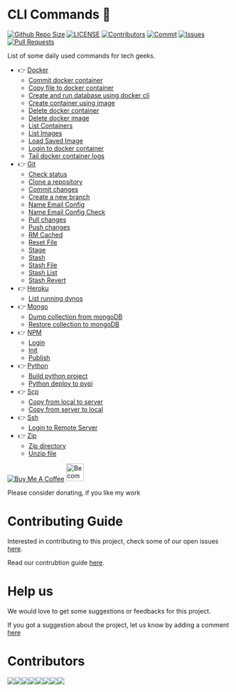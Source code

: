 # CLI Commands :bookmark:

[![Github Repo Size](https://img.shields.io/github/repo-size/arshadkazmi42/ak-cli.svg)](https://github.com/arshadkazmi42/ak-cli)
[![LICENSE](https://img.shields.io/github/license/arshadkazmi42/ak-cli.svg)](https://github.com/arshadkazmi42/ak-cli/LICENSE)
[![Contributors](https://img.shields.io/github/contributors/arshadkazmi42/ak-cli.svg)](https://github.com/arshadkazmi42/ak-cli/graphs/contributors)
[![Commit](https://img.shields.io/github/last-commit/arshadkazmi42/ak-cli.svg)](https://github.com/arshadkazmi42/ak-cli/commits/master)
[![Issues](https://img.shields.io/github/issues/arshadkazmi42/ak-cli.svg)](https://github.com/arshadkazmi42/ak-cli/issues)
[![Pull Requests](https://img.shields.io/github/issues-pr/arshadkazmi42/ak-cli.svg)](https://github.com/arshadkazmi42/ak-cli/pulls)

List of some daily used commands for tech geeks.

- :point_right: [Docker](commands/docker#docker-point_left)
    - [Commit docker container](commands/docker/docker-container-commit.md)
    - [Copy file to docker container](commands/docker/docker-cp.md)
    - [Create and run database using docker cli](commands/docker/docker-create-db.md)
    - [Create container using image](commands/docker/docker-container-create.md)
    - [Delete docker container](commands/docker/docker-container-rm.md)
    - [Delete docker image](commands/docker/docker-image-rm.md)
    - [List Containers](commands/docker/docker-container-list.md)
    - [List Images](commands/docker/docker-images-list.md)
    - [Load Saved Image](commands/docker/docker-load.md)
    - [Login to docker container](commands/docker/docker-login.md)
    - [Tail docker container logs](commands/docker/docker-logs-tail.md)
- :point_right: [Git](commands/git#git-point_left)
    - [Check status](commands/git/git-status.md)
    - [Clone a repository](commands/git/git-clone-repo.md)
    - [Commit changes](commands/git/git-commit.md)
    - [Create a new branch](commands/git/git-new-branch.md)
    - [Name Email Config](commands/git/git-name-email-config.md)
    - [Name Email Config Check](commands/git/git-name-email-config-check.md)
    - [Pull changes](commands/git/git-pull.md)
    - [Push changes](commands/git/git-push.md)
    - [RM Cached](commands/git/git-rm-cached.md)
    - [Reset File](commands/git/git-reset.md)
    - [Stage](commands/git/git-stage.md)
    - [Stash](commands/git/git-stash.md)
    - [Stash File](commands/git/git-stash-file.md)
    - [Stash List](commands/git/git-stash-list.md)
    - [Stash Revert](commands/git/git-stash-revert.md)
- :point_right: [Heroku](commands/heroku#heroku-point_left)
    - [List running dynos](commands/heroku/heroku-ps.md)
- :point_right: [Mongo](commands/mongo#mongo-point_left)
    - [Dump collection from mongoDB](commands/mongo/mongo-dump-collection.md)
    - [Restore collection to mongoDB](commands/mongo/mongo-restore-collection.md)
- :point_right: [NPM](commands/npm#npm-point_left)
    - [Login](commands/npm/npm-login.md)
    - [Init](commands/npm/npm-init.md)
    - [Publish](commands/npm/npm-publish.md)
- :point_right: [Python](commands/python#python-point_left)
    - [Build python project](commands/python/python-build.md)
    - [Python deploy to pypi](commands/python/python-deploy-pypi.md)
- :point_right: [Scp](commands/scp#scp-point_left)
    - [Copy from local to server](commands/scp/scp-local-to-server.md)
    - [Copy from server to local](commands/scp/scp-server-to-local.md)
- :point_right: [Ssh](commands/ssh#ssh-point_left)
    - [Login to Remote Server](commands/ssh/ssh-server.md)
- :point_right: [Zip](commands/zip#zip-point_left)
    - [Zip directory](commands/zip/zip-command.md)
    - [Unzip file](commands/zip/unzip-command.md)

<a href="https://www.buymeacoffee.com/arshadkazmi42" target="_blank"><img src="https://www.buymeacoffee.com/assets/img/custom_images/orange_img.png" alt="Buy Me A Coffee" style="height: auto !important;width: auto !important;" ></a>
<a href="https://www.patreon.com/bePatron?u=15454240" target="_blank"><img src="https://c5.patreon.com/external/logo/become_a_patron_button.png" alt="Become a Patron!" height="40"></a>

Please consider donating, if you like my work

# Contributing Guide
Interested in contributing to this project, check some of our open issues [here](https://github.com/arshadkazmi42/ak-cli/issues).

Read our contrubtion guide [here](CONTRIBUTING.md). 

# Help us
We would love to get some suggestions or feedbacks for this project.

If you got a suggestion about the project, let us know by adding a comment [here](https://github.com/arshadkazmi42/ak-cli/issues/39)

# Contributors

[![](https://sourcerer.io/fame/arshadkazmi42/arshadkazmi42/ak-cli/images/0)](https://sourcerer.io/fame/arshadkazmi42/arshadkazmi42/ak-cli/links/0)[![](https://sourcerer.io/fame/arshadkazmi42/arshadkazmi42/ak-cli/images/1)](https://sourcerer.io/fame/arshadkazmi42/arshadkazmi42/ak-cli/links/1)[![](https://sourcerer.io/fame/arshadkazmi42/arshadkazmi42/ak-cli/images/2)](https://sourcerer.io/fame/arshadkazmi42/arshadkazmi42/ak-cli/links/2)[![](https://sourcerer.io/fame/arshadkazmi42/arshadkazmi42/ak-cli/images/3)](https://sourcerer.io/fame/arshadkazmi42/arshadkazmi42/ak-cli/links/3)[![](https://sourcerer.io/fame/arshadkazmi42/arshadkazmi42/ak-cli/images/4)](https://sourcerer.io/fame/arshadkazmi42/arshadkazmi42/ak-cli/links/4)[![](https://sourcerer.io/fame/arshadkazmi42/arshadkazmi42/ak-cli/images/5)](https://sourcerer.io/fame/arshadkazmi42/arshadkazmi42/ak-cli/links/5)[![](https://sourcerer.io/fame/arshadkazmi42/arshadkazmi42/ak-cli/images/6)](https://sourcerer.io/fame/arshadkazmi42/arshadkazmi42/ak-cli/links/6)[![](https://sourcerer.io/fame/arshadkazmi42/arshadkazmi42/ak-cli/images/7)](https://sourcerer.io/fame/arshadkazmi42/arshadkazmi42/ak-cli/links/7)

